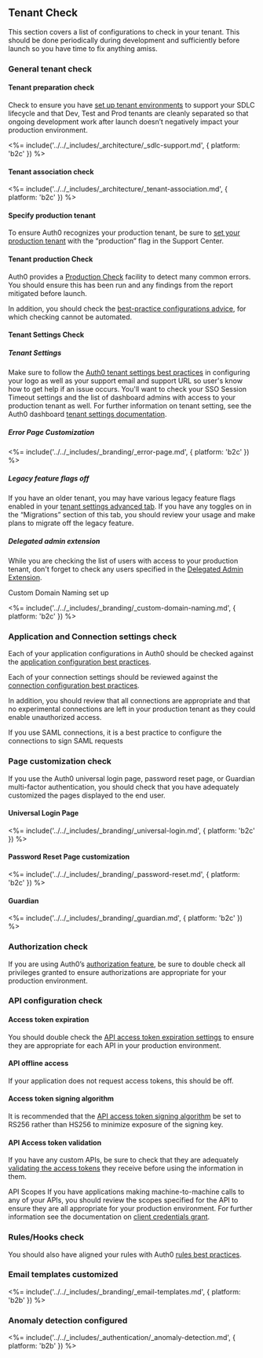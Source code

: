
## Tenant Check

This section covers a list of configurations to check in your tenant. This should be done periodically during development and sufficiently before launch so you have time to fix anything amiss.

### General tenant check

#### Tenant preparation check

Check to ensure you have [set up tenant environments](https://auth0.com/docs/dev-lifecycle/setting-up-env) to support your SDLC lifecycle and that Dev, Test and Prod tenants are cleanly separated so that ongoing development work after launch doesn’t negatively impact your production environment.

<%= include('../../_includes/_architecture/_sdlc-support.md', { platform: 'b2c' }) %>

#### Tenant association check

<%= include('../../_includes/_architecture/_tenant-association.md', { platform: 'b2c' }) %>

#### Specify production tenant

To ensure Auth0 recognizes your production tenant, be sure to [set your production tenant](https://auth0.com/docs/dev-lifecycle/setting-up-env#set-the-environment
) with the “production” flag in the Support Center.

#### Tenant production Check

Auth0 provides a [Production Check](https://auth0.com/docs/pre-deployment) facility to detect many common errors. You should ensure this has been run and any findings from the report mitigated before launch.

In addition, you should check the [best-practice configurations advice](https://auth0.com/docs/pre-deployment/tests/best-practice
), for which checking cannot be automated.

#### Tenant Settings Check

##### Tenant Settings

Make sure to follow the [Auth0 tenant settings best practices](https://auth0.com/docs/best-practices/tenant-settings#set-up-branding-configuration
) in configuring your logo as well as your support email and support URL so user's know how to get help if an issue occurs. You'll want to check your SSO Session Timeout settings and the list of dashboard admins with access to your production tenant as well. For further information on tenant setting, see the Auth0 dashboard [tenant settings documentation](https://auth0.com/docs/dashboard/dashboard-tenant-settings#settings).

##### Error Page Customization

<%= include('../../_includes/_branding/_error-page.md', { platform: 'b2c' }) %>


##### Legacy feature flags off

If you have an older tenant, you may have various legacy feature flags enabled in your [tenant settings advanced tab](https://auth0.com/docs/dashboard/dashboard-tenant-settings#advanced). If you have any toggles on in the “Migrations” section of this tab, you should review your usage and make plans to migrate off the legacy feature. 

##### Delegated admin extension

While you are checking the list of users with access to your production tenant, don't forget to check any users specified in the [Delegated Admin Extension](https://auth0.com/docs/extensions/delegated-admin/v3).


Custom Domain Naming set up

<%= include('../../_includes/_branding/_custom-domain-naming.md', { platform: 'b2c' }) %>

### Application  and Connection settings check

Each of your application configurations in Auth0 should be checked against the [application configuration best practices](https://auth0.com/docs/best-practices/application-settings).

Each of your connection settings should be reviewed against the [connection configuration best practices](https://auth0.com/docs/best-practices/connection-settings).

In addition, you should review that all connections are appropriate and that no experimental connections are left in your production tenant as they could enable unauthorized access.  

If you use SAML connections, it is a best practice to configure the connections to sign SAML requests

### Page customization check

If you use the Auth0 universal login page, password reset page, or Guardian multi-factor authentication, you should check that you have adequately customized the pages displayed to the end user.

#### Universal Login Page
<%= include('../../_includes/_branding/_universal-login.md', { platform: 'b2c' }) %>

#### Password Reset Page customization
<%= include('../../_includes/_branding/_password-reset.md', { platform: 'b2c' }) %>

#### Guardian
<%= include('../../_includes/_branding/_guardian.md', { platform: 'b2c' }) %>

### Authorization check

If you are using Auth0’s [authorization feature](https://auth0.com/docs/authorization), be sure to double check all privileges granted to ensure authorizations are appropriate for your production environment.

### API configuration check

#### Access token expiration

You should double check the [API access token expiration settings](https://auth0.com/docs/dashboard/reference/settings-api) to ensure they are appropriate for each API in your production environment.


#### API offline access

If your application does not request access tokens, this should be off.

#### Access token signing algorithm

It is recommended that the [API access token signing algorithm](https://auth0.com/docs/getting-started/set-up-api#signing-algorithms) be set to RS256 rather than HS256 to minimize exposure of the signing key. 

#### API Access token validation

If you have any custom APIs, be sure to check that they are adequately [validating the access tokens](https://auth0.com/docs/api-auth/tutorials/verify-access-token) they receive before using the information in them.


API Scopes
If you have applications making machine-to-machine calls to any of your APIs, you should review the scopes specified for the API to ensure they are all appropriate for your production environment. For further information see the documentation on [client credentials grant](https://auth0.com/docs/api-auth/config/using-the-auth0-dashboard).


### Rules/Hooks check

You should also have aligned your rules with Auth0 [rules best practices](https://auth0.com/docs/best-practices/rules).


### Email templates customized

<%= include('../../_includes/_branding/_email-templates.md', { platform: 'b2b' }) %>

### Anomaly detection configured

<%= include('../../_includes/_authentication/_anomaly-detection.md', { platform: 'b2b' }) %>





